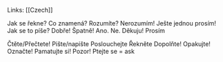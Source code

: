 Links: [[Czech]]

Jak se řekne?
Co znamená?
Rozumíte? Nerozumím!
Ješte jednou prosím!
Jak se to píše?
Dobře! Špatně!
Ano. Ne.
Děkuju! Prosím

Čtěte/Přečtete!
Pište/napište
Poslouchejte
Řekněte
Dopolňte!
Opakujte!
Označte!
Pamatujte si!
Pozor!
Ptejte se = ask

